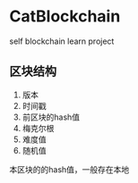 # CatBlockchain
self blockchain learn project

## 区块结构
1. 版本
2. 时间戳
3. 前区块的hash值
4. 梅克尔根
5. 难度值
6. 随机值

本区块的的hash值，一般存在本地